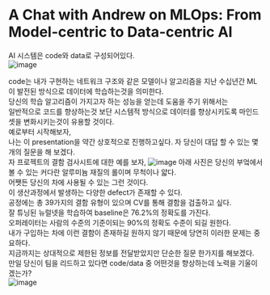 # A Chat with Andrew on MLOps: From Model-centric to Data-centric AI
AI 시스템은 code와 data로 구성되어있다.  
![image](https://user-images.githubusercontent.com/40943064/136804151-1b676523-9ff4-4d34-b0d6-a31d2b4d504f.png)

code는 내가 구현하는 네트워크 구조와 같은 모델이나 알고리즘을 지난 수십년간 ML이 발전된 방식으로 데이터에 학습하는것을 의미한다.  
당신의 학습 알고리즘이 가지고자 하는 성능을 얻는데 도움을 주기 위해서는  
일반적으로 코드를 향상하는것 보단  시스템적 방식으로 데이터를 향상시키도록 마인드셋을 변화시키는것이 유용할 것이다.  
예로부터 시작해보자,  
나는 이 presentation을 약간 상호적으로 진행하고싶다. 자 당신이 대답 할 수 있는  몇개의 질문을 해 보겠다.  
자 프로젝트의 결함 검사시트에 대한 예를 보자, 
![image](https://user-images.githubusercontent.com/40943064/136804755-b4fe9a7c-9bb4-4562-81a6-6c720412aa23.png)
아래 사진은 당신의 부엌에서 볼 수 있는 커다란 알루미늄 재질의 롤이며 무척이나 얇다.  
어쨋든 당신의 차에 사용될 수 있는 그런 것이다.  
이 생산과정에서 발생하는 다양한 defect가 존재할 수 있다.  
공정에는 총 39가지의 결함 유형이 있으며 CV를 통해 결함을 검출하고 싶다.  
잘 튜닝된 뉴럴넷을 학습하여 baseline은 76.2%의 정확도를 가진다.  
오퍼레이터는 사람의 수준의 기준이되는 90%의 정확도 수준이 되길 원한다.  
내가 구입하는 차에 이런 결함이 존재하길 원하지 않기 때문에 당연히 이러한 문제는 중요하다.  
지금까지는 상대적으로 제한된 정보를 전달받았지만 단순한 질문 한가지를 해보겠다.  
만일 당신이 팀을 리드하고 있다면 code/data 중 어떤것을 향상하는데 노력을 기울이겠는가?  
![image](https://user-images.githubusercontent.com/40943064/136805621-aab6e83b-a0c4-45f4-8f73-f68bf09011cf.png)



